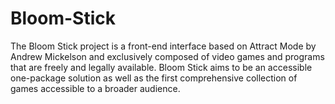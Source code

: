 # Bloom-Stick
The Bloom Stick project is a front-end interface based on Attract Mode by Andrew Mickelson and exclusively composed of video games and programs that are freely and legally available. Bloom Stick aims to be an accessible one-package solution as well as the first comprehensive collection of games accessible to a broader audience.
